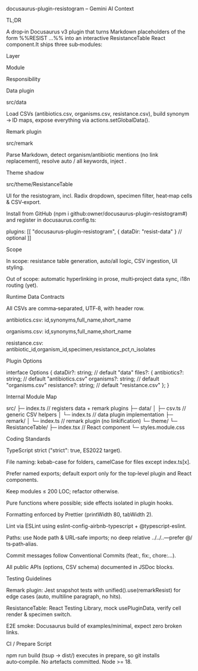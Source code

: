 docusaurus-plugin-resistogram – Gemini AI Context

TL;DR

A drop‑in Docusaurus v3 plugin that turns Markdown placeholders of the form %%RESIST …%% into an interactive ResistanceTable React component.It ships three sub‑modules:

Layer

Module

Responsibility

Data plugin

src/data

Load CSVs (antibiotics.csv, organisms.csv, resistance.csv), build synonym → ID maps, expose everything via actions.setGlobalData().

Remark plugin

src/remark

Parse Markdown, detect organism/antibiotic mentions (no link replacement), resolve auto / all keywords, inject <ResistanceTable params="…" />.

Theme shadow

src/theme/ResistanceTable

UI for the resistogram, incl. Radix dropdown, specimen filter, heat‑map cells & CSV‑export.

Install from GitHub (npm i github:owner/docusaurus-plugin-resistogram#<tag>) and register in docusaurus.config.ts:

plugins: [[
  "docusaurus-plugin-resistogram",
  { dataDir: "resist-data" } // optional
]]

Scope

In scope: resistance table generation, auto/all logic, CSV ingestion, UI styling.

Out of scope: automatic hyperlinking in prose, multi‑project data sync, i18n routing (yet).

Runtime Data Contracts

All CSVs are comma‑separated, UTF‑8, with header row.

antibiotics.csv: id,synonyms,full_name,short_name

organisms.csv:  id,synonyms,full_name,short_name

resistance.csv: antibiotic_id,organism_id,specimen,resistance_pct,n_isolates

Plugin Options

interface Options {
  dataDir?: string;      // default "data"
  files?: {
    antibiotics?: string; // default "antibiotics.csv"
    organisms?:   string; // default "organisms.csv"
    resistance?:  string; // default "resistance.csv"
  };
}

Internal Module Map

src/
├─ index.ts              // registers data + remark plugins
├─ data/
│  ├─ csv.ts             // generic CSV helpers
│  └─ index.ts           // data plugin implementation
├─ remark/
│  └─ index.ts           // remark plugin (no linkification)
└─ theme/
   └─ ResistanceTable/
      ├─ index.tsx       // React component
      └─ styles.module.css

Coding Standards

TypeScript strict ("strict": true, ES2022 target).

File naming: kebab-case for folders, camelCase for files except index.ts[x].

Prefer named exports; default export only for the top‑level plugin and React components.

Keep modules ≤ 200 LOC; refactor otherwise.

Pure functions where possible; side effects isolated in plugin hooks.

Formatting enforced by Prettier (printWidth 80, tabWidth 2).

Lint via ESLint using eslint-config-airbnb-typescript + @typescript-eslint.

Paths: use Node path & URL‑safe imports; no deep relative ../../..—prefer @/ ts‑path‑alias.

Commit messages follow Conventional Commits (feat:, fix:, chore:…).

All public APIs (options, CSV schema) documented in JSDoc blocks.

Testing Guidelines

Remark plugin: Jest snapshot tests with unified().use(remarkResist) for edge cases (auto, multiline paragraph, no hits).

ResistanceTable: React Testing Library, mock usePluginData, verify cell render & specimen switch.

E2E smoke: Docusaurus build of examples/minimal, expect zero broken links.

CI / Prepare Script

npm run build (tsup → dist/) executes in prepare, so git installs auto‑compile.  No artefacts committed.  Node >= 18.
